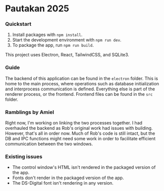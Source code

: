 # Pautakan 2025

### Quickstart

1. Install packages with `npm install`.
2. Start the development environment with `npm run dev`.
3. To package the app, run `npm run build`.

This project uses Electron, React, TailwindCSS, and SQLite3.

### Guide

The backend of this application can be found in the `electron` folder. This is home to the main process, where operations such as database initialization and interprocess communication is defined. Everything else is part of the renderer process, or the frontend. Frontend files can be found in the `src` folder.

### Ramblings by Amiel

Right now, I'm working on linking the two processes together. I had overhauled the backend as Rob's original work had issues with building. However, that's all in order now. Much of Rob's code is still intact, but the DB and IPC functions might need some work in order to facilitate efficient communication between the two windows.

### Existing issues

- The control window's HTML isn't rendered in the packaged version of the app.
- Fonts don't render in the packaged version of the app.
- The DS-Digital font isn't rendering in any version.
